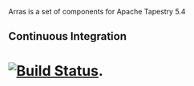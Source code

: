 Arras is a set of components for Apache Tapestry 5.4

## Continuous Integration
[![Build Status](https://secure.travis-ci.org/fscheffer/arras.png)](http://travis-ci.org/fscheffer/arras).
=====
